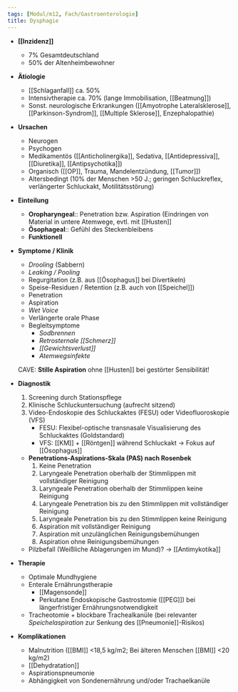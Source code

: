 ```yaml
---
tags: [Modul/m12, Fach/Gastroenterologie]
title: Dysphagie
---
```

- **[[Inzidenz]]**
    - 7% Gesamtdeutschland
    - 50% der Altenheimbewohner
- **Ätiologie**
    - [[Schlaganfall]] ca. 50%
    - Intensivtherapie ca. 70% (lange Immobilisation, [[Beatmung]])
    - Sonst. neurologische Erkrankungen ([[Amyotrophe Lateralsklerose]], [[Parkinson-Syndrom]], [[Multiple Sklerose]], Enzephalopathie)
- **Ursachen**
    - Neurogen
    - Psychogen
    - Medikamentös ([[Anticholinergika]], Sedativa, [[Antidepressiva]], [[Diuretika]], [[Antipsychotika]])
    - Organisch ([[OP]], Trauma, Mandelentzündung, [[Tumor]])
    - Altersbedingt (10% der Menschen >50 J.; geringen Schluckreflex, verlängerter Schluckakt, Motilitätsstörung)
- **Einteilung**
    - **Oropharyngeal**:: Penetration bzw. Aspiration (Eindringen von Material in untere Atemwege, evtl. mit [[Husten]]
    - **Ösophageal**:: Gefühl des Steckenbleibens
    - **Funktionell**
- **Symptome / Klinik**
    - *Drooling* (Sabbern)
    - *Leaking / Pooling*
    - Regurgitation (z.B. aus [[Ösophagus]] bei Divertikeln)
    - Speise-Residuen / Retention (z.B. auch von [[Speichel]])
    - Penetration
    - Aspiration
    - *Wet Voice*
    - Verlängerte orale Phase
    - Begleitsymptome
        - *Sodbrennen*
        - *Retrosternale [[Schmerz]]*
        - *[[Gewichtsverlust]]*
        - *Atemwegsinfekte*

    CAVE: **Stille Aspiration** ohne [[Husten]] bei gestörter Sensibilität!

- **Diagnostik**
    1. Screening durch Stationspflege
    2. Klinische Schluckuntersuchung (aufrecht sitzend)
    3. Video-Endoskopie des Schluckaktes (FESU) oder Videofluoroskopie (VFS)
        - FESU: Flexibel-optische transnasale Visualisierung des Schluckaktes (Goldstandard)
        - VFS: [[KM]] + [[Röntgen]] während Schluckakt → Fokus auf [[Ösophagus]]
    - **Penetrations-Aspirations-Skala (PAS) nach Rosenbek**
        1. Keine Penetration
        2. Laryngeale Penetration oberhalb der Stimmlippen mit vollständiger Reinigung
        3. Laryngeale Penetration oberhalb der Stimmlippen keine Reinigung
        4. Laryngeale Penetration bis zu den Stimmlippen mit vollständiger Reinigung
        5. Laryngeale Penetration bis zu den Stimmlippen keine Reinigung
        6. Aspiration mit vollständiger Reinigung
        7. Aspiration mit unzulänglichen Reinigungsbemühungen
        8. Aspiration ohne Reinigungsbemühungen
    - Pilzbefall (Weißliche Ablagerungen im Mund)? → [[Antimykotika]]
- **Therapie**
    - Optimale Mundhygiene
    - Enterale Ernährungstherapie
        - [[Magensonde]]
        - Perkutane Endoskopische Gastrostomie ([[PEG]]) bei längerfristiger Ernährungsnotwendigkeit
    - Tracheotomie + blockbare Trachealkanüle (bei relevanter *Speichelaspiration* zur Senkung des [[Pneumonie]]-Risikos)
- **Komplikationen**
    - Malnutrition ([[BMI]] <18,5 kg/m2; Bei älteren Menschen [[BMI]] <20 kg/m2)
    - [[Dehydratation]]
    - Aspirationspneumonie
    - Abhängigkeit von Sondenernährung und/oder Trachaelkanüle